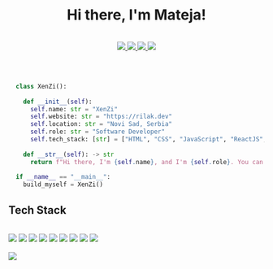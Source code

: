 <h1 align="center">Hi there, I'm Mateja!</h1>
<br>
<div align="center">
  <a href="mailto:rilakmateja@gmail.com">
    <img src="https://img.shields.io/badge/Gmail-D14836?style=for-the-badge&logo=gmail&logoColor=white" />
  </a>
  <a href="https://www.linkedin.com/in/matejarilak/" target="_blank">
    <img src="https://img.shields.io/badge/LinkedIn-0077B5?style=for-the-badge&logo=linkedin&logoColor=white" />
  </a>
  <a href="https://www.instagram.com/rixenzii/" target="_blank">
    <img src="https://img.shields.io/badge/Instagram-E4405F?style=for-the-badge&logo=instagram&logoColor=white" />
  </a>
  <a href="https://rilak.dev" target="_blank">
    <img src='https://img.shields.io/badge/Portfolio-%23000000.svg?style=for-the-badge&logo=firefox&logoColor=#FF7139'>
  </a>
</div>
<br>
<br>

```python

  class XenZi():
  
    def __init__(self):
      self.name: str = "XenZi"
      self.website: str = "https://rilak.dev"
      self.location: str = "Novi Sad, Serbia"
      self.role: str = "Software Developer"
      self.tech_stack: [str] = ["HTML", "CSS", "JavaScript", "ReactJS", "Python", "NodeJS", "Java", "MongoDB", "MySQL"]
    
    def __str__(self): -> str
      return f"Hi there, I'm {self.name}, and I'm {self.role}. You can check me out at the {self.website}"
      
  if __name__ == "__main__":
    build_myself = XenZi()
```

<h2 align="left">Tech Stack</h2>
<br>
<div align="left">
  <img src="https://img.shields.io/badge/Python-FFD43B?style=for-the-badge&logo=python&logoColor=darkgreen" />
  <img src="https://img.shields.io/badge/HTML5-E34F26?style=for-the-badge&logo=html5&logoColor=white" />
  <img src="https://img.shields.io/badge/CSS3-1572B6?style=for-the-badge&logo=css3&logoColor=white" />
  <img src="https://img.shields.io/badge/JavaScript-323330?style=for-the-badge&logo=javascript&logoColor=F7DF1E" />
  <img src="https://img.shields.io/badge/Java-ED8B00?style=for-the-badge&logo=java&logoColor=white" />
  <img src="https://img.shields.io/badge/MongoDB-white?style=for-the-badge&logo=mongodb&logoColor=4EA94B" />
  <img src="https://img.shields.io/badge/MySQL-00000F?style=for-the-badge&logo=mysql&logoColor=white" />
  <img src="https://img.shields.io/badge/Node.js-339933?style=for-the-badge&logo=nodedotjs&logoColor=white" />
  <img src="https://img.shields.io/badge/React-20232A?style=for-the-badge&logo=react&logoColor=61DAFB" />
</div>
<br>
<div align="left">
  <img src="https://github-readme-stats.vercel.app/api/top-langs/?username=XenZi" />
</div>
